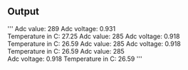 ## Output
'''
Adc value: 289
Adc voltage: 0.931     
Temperature in C: 27.25
Adc value: 285
Adc voltage: 0.918     
Temperature in C: 26.59
Adc value: 285
Adc voltage: 0.918     
Temperature in C: 26.59
Adc value: 285    
Adc voltage: 0.918
Temperature in C: 26.59
'''